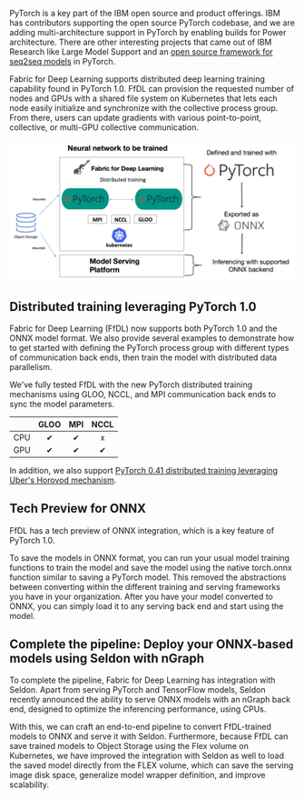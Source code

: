 PyTorch is a key part of the IBM open source and product offerings. IBM has contributors supporting the open source PyTorch codebase, and we are adding multi-architecture support in PyTorch by enabling builds for Power architecture. There are other interesting projects that came out of IBM Research like Large Model Support and an [open source framework for seq2seq models](https://github.com/IBM/pytorch-seq2seq) in PyTorch.

Fabric for Deep Learning supports distributed deep learning training capability found in PyTorch 1.0. FfDL can provision the requested number of nodes and GPUs with a shared file system on Kubernetes that lets each node easily initialize and synchronize with the collective process group. From there, users can update gradients with various point-to-point, collective, or multi-GPU collective communication. 

![diagram](images/pytorch-ffdl-onnx.png)

## Distributed training leveraging PyTorch 1.0

Fabric for Deep Learning (FfDL) now supports both PyTorch 1.0 and the ONNX model format. We also provide several examples to demonstrate how to get started with defining the PyTorch process group with different types of communication back ends, then train the model with distributed data parallelism.

We've fully tested FfDL with the new PyTorch distributed training mechanisms using GLOO, NCCL, and MPI communication back ends to sync the model parameters.


|     | GLOO | MPI | NCCL |
|-----|:----:|:---:|:----:|
| CPU |   &#10004;  |  &#10004;  |   x  |
| GPU |   &#10004;  |  &#10004;  |   &#10004;  |

In addition, we also support [PyTorch 0.41 distributed training leveraging Uber's Horovod mechanism](https://developer.ibm.com/code/2018/07/18/scalable-distributed-training-using-horovod-in-ffdl/).


## Tech Preview for ONNX

FfDL has a tech preview of ONNX integration, which is a key feature of PyTorch 1.0. 

To save the models in ONNX format, you can run your usual model training functions to train the model and save the model using the native torch.onnx function similar to saving a PyTorch model. This removed the abstractions between converting within the different training and serving frameworks you have in your organization. After you have your model converted to ONNX, you can simply load it to any serving back end and start using the model.

## Complete the pipeline: Deploy your ONNX-based models using Seldon with nGraph

To complete the pipeline, Fabric for Deep Learning has integration with Seldon. Apart from serving PyTorch and TensorFlow models, Seldon recently announced the ability to serve ONNX models with an nGraph back end, designed to optimize the inferencing performance, using CPUs.

With this, we can craft an end-to-end pipeline to convert FfDL-trained models to ONNX and serve it with Seldon. Furthermore, because FfDL can save trained models to Object Storage using the Flex volume on Kubernetes, we have improved the integration with Seldon as well to load the saved model directly from the FLEX volume, which can save the serving image disk space, generalize model wrapper definition, and improve scalability.
